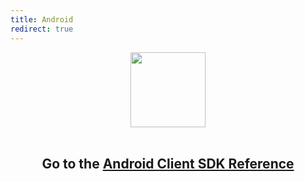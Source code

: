 ```yaml
---
title: Android
redirect: true
---
```


<center>
  <img src="/assets/images/lost.svg" alt="" width="120">
  <br><br>
  <h2>Go to the <a href="/sdk/client-sdk/android/" target="_blank">Android Client SDK Reference</a></h2>
</center>
